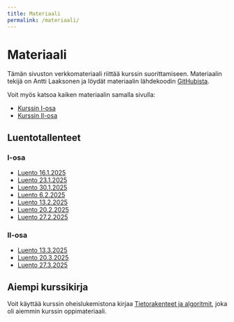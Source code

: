 ```yaml
---
title: Materiaali
permalink: /materiaali/
---
```

    
# Materiaali

Tämän sivuston verkkomateriaali riittää kurssin suorittamiseen. Materiaalin tekijä on Antti Laaksonen ja löydät materiaalin lähdekoodin [GitHubista](https://github.com/hy-tira/kevat-2025).

Voit myös katsoa kaiken materiaalin samalla sivulla:

* [Kurssin I-osa](../kaikki1)
* [Kurssin II-osa](../kaikki2)

## Luentotallenteet

### I-osa

* [Luento 16.1.2025](https://www.helsinki.fi/fi/unitube/video/b4bc417d-b153-43e8-9b65-1221bd493169)
* [Luento 23.1.2025](https://www.helsinki.fi/fi/unitube/video/7256c4e6-a742-4bd0-8ecc-ae779f7d4ca6)
* [Luento 30.1.2025](https://www.helsinki.fi/fi/unitube/video/36ea0adb-f40c-415a-a0dd-f94d77180a8c)
* [Luento 6.2.2025](https://www.helsinki.fi/fi/unitube/video/35e071c2-972e-4e91-86cb-480d6fec9eb5)
* [Luento 13.2.2025](https://www.helsinki.fi/fi/unitube/video/322564aa-3cff-409b-8edf-e7895dbda3fa)
* [Luento 20.2.2025](https://www.helsinki.fi/fi/unitube/video/ab7b2f5b-8a95-41e0-938f-9215af09c78d)
* [Luento 27.2.2025](https://www.helsinki.fi/fi/unitube/video/8c8aa00b-a7d1-411f-b5eb-085d9aa851a0)

### II-osa

* [Luento 13.3.2025](https://www.helsinki.fi/fi/unitube/video/95c230a4-e2e5-4bd6-91e3-a39eeec082ef)
* [Luento 20.3.2025](https://www.helsinki.fi/fi/unitube/video/1814b1eb-16a9-4373-957b-6be52d680156)
* [Luento 27.3.2025](https://www.helsinki.fi/fi/unitube/video/dfb574c5-f926-446f-a44e-3dd4ebd731f7)

## Aiempi kurssikirja

Voit käyttää kurssin oheislukemistona kirjaa [Tietorakenteet ja algoritmit](https://www.cs.helsinki.fi/u/ahslaaks/tirakirja/), joka oli aiemmin kurssin oppimateriaali.
